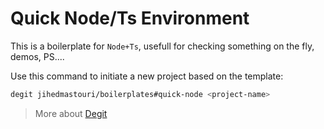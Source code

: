 # Quick Node/Ts Environment

This is a boilerplate for `Node+Ts`, usefull for checking something on the fly, demos, PS.... 

Use this command to initiate a new project based on the template:

```bash
degit jihedmastouri/boilerplates#quick-node <project-name>
```

> More about [Degit](https://github.com/Rich-Harris/degit)
